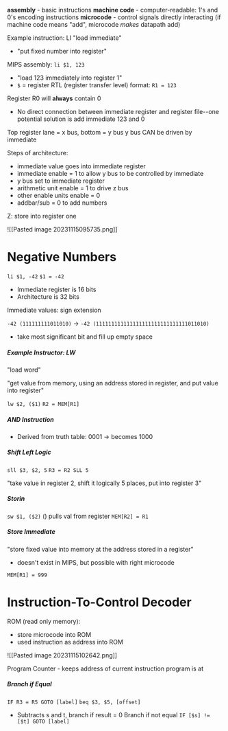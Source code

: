 **assembly** - basic instructions
**machine code** - computer-readable: 1's and 0's encoding instructions
**microcode** - control signals directly interacting (if machine code means "add", microcode *makes* datapath add)

Example instruction: LI "load immediate"
- "put fixed number into register"

MIPS assembly: `li $1, 123`
- "load 123 immediately into register 1"
- `$` = register
RTL (register transfer level) format: `R1 = 123`

Register R0 will **always** contain 0

- No direct connection between immediate register and register file--one potential solution is add immediate 123 and 0

Top register lane = x bus, bottom = y bus
y bus CAN be driven by immediate

Steps of architecture:
- immediate value goes into immediate register
- immediate enable = 1 to allow y bus to be controlled by immediate
- y bus set to immediate register
- arithmetic unit enable = 1 to drive z bus
- other enable units enable = 0
- addbar/sub = 0 to add numbers

Z: store into register one

![[Pasted image 20231115095735.png]]

# Negative Numbers
`li $1, -42`
`$1 = -42`

- Immediate register is 16 bits
- Architecture is 32 bits

Immediate values: sign extension

`-42 (111111111011010)` -> `-42 (111111111111111111111111111111011010)`
- take most significant bit and fill up empty space



##### Example Instructor: LW
"load word"

"get value from memory, using an address stored in register, and put value into register"

`lw $2, ($1)`
`R2 = MEM[R1]`

##### AND Instruction
- Derived from truth table: 0001 -> becomes 1000

##### Shift Left Logic
`sll $3, $2, 5`
`R3 = R2 SLL 5`

"take value in register 2, shift it logically 5 places, put into register 3"

##### Storin
`sw $1, ($2)` () pulls val from register
`MEM[R2] = R1`

##### Store Immediate
"store fixed value into memory at the address stored in a register"
- doesn't exist in MIPS, but possible with right microcode

`MEM[R1] = 999`

# Instruction-To-Control Decoder
ROM (read only memory):
- store microcode into ROM
- used instruction as address into ROM

![[Pasted image 20231115102642.png]]


Program Counter - keeps address of current instruction program is at 


##### Branch if Equal
`IF R3 = R5 GOTO [label]`
`beq $3, $5, [offset]`
- Subtracts s and t, branch if result = 0
Branch if not equal
`IF [$s] != [$t] GOTO [label]`


